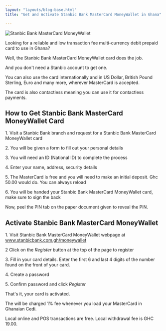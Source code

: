 ```yaml
---
layout: "layouts/blog-base.html"
title: "Get and Activate Stanbic Bank MasterCard MoneyWallet in Ghana"

---
```


  <img src= "/images/blogpics/stanbic-mastercard-moneywallet.png" alt= "Stanbic Bank MasterCard MoneyWallet" class= "img-responsive center-block" loading="lazy">


<p>Looking for a reliable and low transaction fee multi-currency debit prepaid card to use in Ghana?</p>

<p>Well, the Stanbic Bank MasterCard MoneyWallet card does the job.</p>

<p>And you don't need a Stanbic account to get one.</p>

<p>You can also use the card internationally and in US Dollar, British Pound Sterling, Euro and many more, wherever MasterCard is accepted.</p>

  <p> The card is also contactless meaning you can use it for contactless payments.</p>

<h2>How to Get Stanbic Bank MasterCard MoneyWallet Card</h2>

  <p>1. Visit a Stanbic Bank branch and request for a Stanbic Bank MasterCard MoneyWallet card</p>

  <p>2. You will be given a form to fill out your personal details</p>

  <p>3. You will need an ID (National ID) to complete the process</p>

  <p>4. Enter your name, address, security details</p>

  <p>5. The MasterCard is free and you will need to make an initial deposit. Ghc 50.00 would do. You can always reload</p>

  <p>6. You will be handed your Stanbic Bank MasterCard MoneyWallet card, make sure to sign the back</p> 

  <p>Now, peel the PIN tab on the paper document given to reveal the PIN.</p>


<h2>Activate Stanbic Bank MasterCard MoneyWallet</h2>

   <p>1. Visit Stanbic Bank MasterCard MoneyWallet webpage at <a href="https://travelprepaid.mastercard.com/stanbicghana/login/" rel="noopener noreferrer">www.stanbicbank.com.gh/moneywallet</a> </p>

  <p>2 Click on the <em>Register</em> button at the top of the page to register</p>

  <p>3. Fill in your card details. Enter the first 6 and last 4 digits of the number found on the front of your card.</p>

  <p>4. Create a password</p>

   <p>5. Confirm password and click <em>Register</em></p>

  <p>That's it, your card is activated.</p> 

<p>The will be charged 1% fee whenever you load your MasterCard in Ghanaian Cedi.</p>

  <p>Local online and POS transactions are free. Local withdrawal fee is GHC 19.00.</p>
